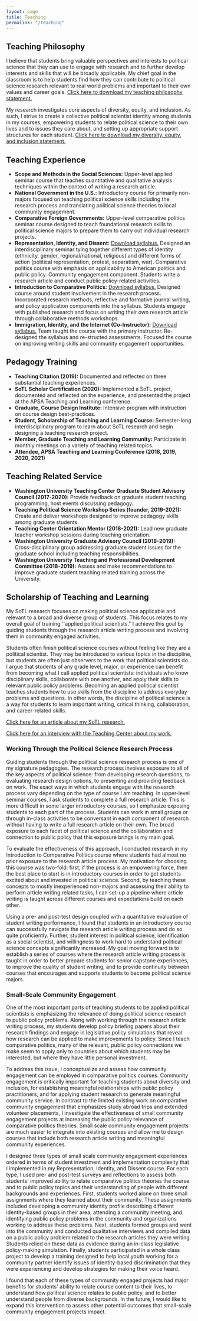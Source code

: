 ```yaml
---
layout: page
title: Teaching
permalink: "/teaching"
---
```


## Teaching Philosophy
I believe that students bring valuable perspectives and interests to political science that they can use to engage with research and to further develop interests and skills that will be broadly applicable. My chief goal in the classroom is to help students find how they can contribute to political science research relevant to real world problems and important to their own values and career goals. [Click here to download my teaching philosophy statement.](/files/OBrochta_Teaching.pdf)

My research investigates core aspects of diversity, equity, and inclusion. As such, I strive to create a collective political scientist identity among students in my courses, empowering students to relate political science to their own lives and to issues they care about, and setting up appropriate support structures for each student. [Click here to download my diversity, equity, and inclusion statement.](/files/OBrochta_Diversity.pdf)

## Teaching Experience
<!-- I value reflection as a way to process experiences and take feedback into consideration in order to improve my teaching. [Click here to download my teaching portfolio.](/files/OBrochtaTeachingPortfolio.pdf) [Click here to download my reflections on these teaching experiences.](/files/OBrochtaTeachingReflections.pdf) -->

<!-- * **Countries That Are Growing --- Development and Stability (Instructor, Anticipated):** [Download syllabus.](/files/DevelopmentMediumClass.pdf) Synthesizes a wide literature on developing nations with a focus on both institutions and behavior, including IR perspectives and American public policy. Considers intersection with conflict and security studies. -->
* **Scope and Methods in the Social Sciences:** Upper-level applied seminar course that teaches quantitative and qualitative analysis techniques within the context of writing a research article.
* **National Government in the U.S.:** Introductory course for primarily non-majors focused on teaching political science skills including the research process and translating political science theories to local community engagement.
* **Comparative Foreign Governments:** Upper-level comparative politics seminar course designed to teach foundational research skills to political science majors to prepare them to carry out individual research projects. 
* **Representation, Identity, and Dissent:** [Download syllabus.](/files/RepresentationIdentityDissent.pdf) Designed an interdisciplinary seminar tying together different types of identity (ethnicity, gender, regional/national, religious) and different forms of action (political representation, protest, separatism, war). Comparative politics course with emphasis on applicability to American politics and public policy. Community engagement component. Students write a research article and conduct public policy-related activities.
* **Introduction to Comparative Politics:** [Download syllabus.](/files/IntroComparative.pdf) Designed course around student involvement in the research process. Incorporated research methods, reflective and formative journal writing, and policy application components into the syllabus. Students engage with published research and focus on writing their own research article through collaborative methods workshops.
* **Immigration, Identity, and the Internet (Co-Instructor):** [Download syllabus.](/files/ImmigrationIdentityInternet.pdf) Team taught the course with the primary instructor. Re-designed the syllabus and re-structed assessments. Focused the course on improving writing skills and community engagement opportunities.

<!-- * **Research Workshop (Assistant in Instruction):** Mentored graduate students on writing their third year papers. Provided written and verbal feedback on writing style and content. Worked with individual students to encourage growth in their writing and research abilities.
* **Party Politics (Assistant in Instruction):** Led research article writing workshops for graduate students. Provided written and verbal feedback on writing style and content; mentored students on research ideas.
* **Political Protest and Violence (Assistant in Instruction):** Instructor for one-third of the classes. Developed formative and summative assessments, created interactive and experiential learning activities for classes when I was not teaching.
* **Theories of Social Justice (Assistant in Instruction):** Implemented comprehensive advising system to improve student assessment performance. Mentored individual students on research papers. -->



## Pedagogy Training
* **Teaching Citation (2019):** Documented and reflected on three substantial teaching experiences.
* **SoTL Scholar Certification (2020):** Implemented a SoTL project, documented and reflected on the experience, and presented the project at the APSA Teaching and Learning conference.
* **Graduate, Course Design Institute:** Intensive program with instruction on course design best-practices.
* **Student, Scholarship of Teaching and Learning Course:** Semester-long interdisciplinary program to learn about SoTL research and begin designing a teaching research project.
* **Member, Graduate Teaching and Learning Community:** Participate in monthly meetings on a variety of teaching related topics.
* **Attendee, APSA Teaching and Learning Conference (2018, 2019, 2020, 2021)**

## Teaching Related Service
* **Washington University Teaching Center Graduate Student Advisory Council (2017-2020):** Provide feedback on graduate student teaching programming, host events discussing pedagogy.
* **Teaching Political Science Workshop Series (founder, 2019-2021):** Create and deliver workshops designed to improve pedagogy skills among graduate students.
* **Teaching Center Orientation Mentor (2018-2021):** Lead new graduate teacher workshop sessions during teaching orientation.
* **Washington University Graduate Advisory Council (2018-2019):** Cross-disciplinary group addressing graduate student issues for the graduate school including teaching responsibilities.
* **Washington University Teaching and Professional Development Committee (2018-2019):** Assess and make recommendations to improve graduate student teaching related training across the University.



## Scholarship of Teaching and Learning
My SoTL research focuses on making political science applicable and relevant to a broad and diverse group of students. This focus relates to my overall goal of training ''applied political scientists." I achieve this goal by guiding students through the research article writing process and involving them in community engaged activities.

Students often finish political science courses without feeling like they are a political scientist. They may be introduced to various topics in the discipline, but students are often just observers to the work that political scientists do. I argue that  students of any grade level, major, or experience can benefit from becoming what I call applied political scientists: individuals who know disciplinary skills, collaborate with one another, and apply their skills to relevant public policy problems. Becoming an applied political scientist teaches students how to use skills from the discipline to address everyday problems and questions. In other words, the discipline of political science is a way for students to learn important writing, critical thinking, collaboration, and career-related skills.

[Click here for an article about my SoTL research.](https://web.archive.org/web/20201111201925/https://teachingcenter.wustl.edu/programs/graduate-student-and-postdoc-offerings/scholarship-of-teaching-and-learning/sotl-projects/lack-of-experience-is-no-barrier-writing-a-research-article-in-an-introductory-course)

[Click here for an interview with the Teaching Center about my work.](https://web.archive.org/web/20201112000107/https://teachingcenter.wustl.edu/2019/10/graduate-student-postdoc-spotlight-with-william-obrochta-from-political-science/)

### Working Through the Political Science Research Process
Guiding students through the political science research process is one of my signature pedagogies. The research process involves exposure to all of the key aspects of political science: from developing research questions, to evaluating research design options, to presenting and providing feedback on work. The exact ways in which students engage with the research process vary depending on the type of course I am teaching. In upper-level seminar courses, I ask students to complete a full research article. This is more difficult in some larger introductory courses, so I emphasize exposing students to each part of the process. Students can work in small groups or through in-class activities to be conversant in each component of research without having to write a full research article on their own. The broad exposure to each facet of political science and the collaboration and connection to public policy that this exposure brings is my main goal.

To evaluate the effectiveness of this approach, I conducted research in my Introduction to Comparative Politics course where students had almost no prior exposure to the research article process. My motivation for choosing this course was two-fold: first, if the process is an empowering force, then the best place to start is in introductory courses in order to get students excited about and invested in political science. Second, by teaching these concepts to mostly inexperienced non-majors and assessing their ability to perform article writing related tasks, I can set-up a pipeline where article writing is taught across different courses and expectations build on each other.

Using a pre- and post-test design coupled with a quantitative evaluation of student writing performance, I found that students in an introductory course can successfully navigate the research article writing process and do so quite proficiently. Further, student interest in political science, identification as a social scientist, and willingness to work hard to understand political science concepts significantly increased. My goal moving forward is to establish a series of courses where the research article writing process is taught in order to better prepare students for senior capstone experiences, to improve the quality of student writing, and to provide continuity between courses that encourages and supports students to become political science majors.


### Small-Scale Community Engagement
One of the most important parts of teaching students to be applied political scientists is emphasizing the relevance of doing political science research to public policy problems. Along with working through the research article writing process, my students develop policy briefing papers about their research findings and engage in legislative policy simulations that reveal how research can be applied to make improvements to policy. Since I teach comparative politics, many of the relevant, public policy connections we make seem to apply only to countries about which students may be interested, but where they have little personal investment.

To address this issue, I conceptualize and assess how community engagement can be employed in comparative politics courses. Community engagement is critically important for teaching students about diversity and inclusion, for establishing meaningful relationships with public policy practitioners, and for applying student research to generate meaningful community service.  In contrast to the limited existing work on comparative community engagement that emphasizes study abroad trips and extended volunteer placements, I investigate the effectiveness of small community engagement projects at increasing the public policy relevance of comparative politics theories. Small scale community engagement projects are much easier to integrate into existing courses and allow me to design courses that include both research article writing and meaningful community experiences.

I designed three types of small scale community engagement experiences ordered in terms of student investment and implementation complexity that I implemented in my Representation, Identity, and Dissent course. For each type, I used pre- and post-test surveys and reflections to assess both students' improved ability to relate comparative politics theories the course and to public policy topics and their understanding of people with different backgrounds and experiences. First, students worked alone on three small assignments where they learned about their community. These assignments included developing a community identity profile describing different identity-based groups in their area, attending a community meeting, and identifying public policy problems in the community and organizations working to address these problems. Next, students formed groups and went into the community and conducted qualitative interviews and compiled data on a public policy problem related to the research articles they were writing. Students relied on these data as evidence during an in-class legislative policy-making simulation. Finally, students participated in a whole class project to develop a training designed to help local youth working for a community partner identify issues of identity-based discrimination that they were experiencing and develop strategies for making their voice heard.

I found that each of these types of community engaged projects had major benefits for students' ability to relate course content to their lives, to understand how political science relates to public policy, and to better understand people from diverse backgrounds. In the future, I would like to expand this intervention to assess other potential outcomes that small-scale community engagement projects impact.





